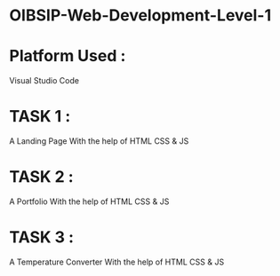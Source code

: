 # OIBSIP-Web-Development-Level-1

# Platform Used :
Visual Studio Code

# TASK 1 :
A Landing Page With the help of HTML CSS & JS

# TASK 2 :
A Portfolio With the help of HTML CSS & JS

# TASK 3 :
A Temperature Converter With the help of HTML CSS & JS

